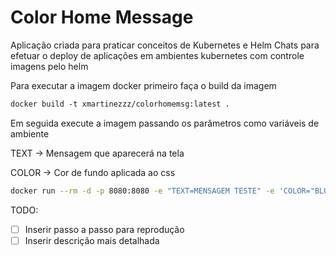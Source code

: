 # Color Home Message
Aplicação criada para praticar conceitos de Kubernetes e Helm Chats para efetuar o deploy de aplicações 
em ambientes kubernetes com controle imagens pelo helm

Para executar a imagem docker primeiro faça o build da imagem
```dockerfile
docker build -t xmartinezzz/colorhomemsg:latest .
```

Em seguida execute a imagem passando os parâmetros como variáveis de ambiente

TEXT -> Mensagem que aparecerá na tela

COLOR -> Cor de fundo aplicada ao css
```bash
docker run --rm -d -p 8080:8080 -e "TEXT=MENSAGEM TESTE" -e 'COLOR="BLUE"' --name colormsg xmartinezzz/colorhomemsg

```

TODO:
- [ ] Inserir passo a passo para reprodução
- [ ] Inserir descrição mais detalhada